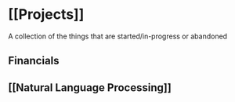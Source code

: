 # [[Projects]]

A collection of the things that are started/in-progress or abandoned

## Financials

## [[Natural Language Processing]]